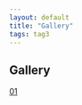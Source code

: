 ```yaml
---
layout: default
title: "Gallery"
tags: tag3
---
```


## Gallery

[01](https://www.dropbox.com/sh/ch3ovtpcehgna7c/AACS6YiI7t5sFA90L0wCP3CKa?dl=0)
